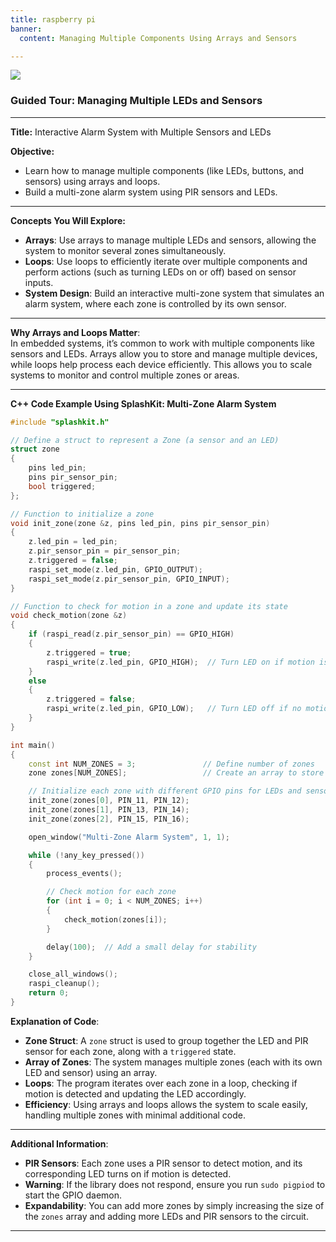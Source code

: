 ```yaml
---
title: raspberry pi
banner: 
  content: Managing Multiple Components Using Arrays and Sensors

---
```


![](https://i.imgur.com/M23Vtk1.png)


### Guided Tour: Managing Multiple LEDs and Sensors

---

**Title:** Interactive Alarm System with Multiple Sensors and LEDs

**Objective:**  
- Learn how to manage multiple components (like LEDs, buttons, and sensors) using arrays and loops.  
- Build a multi-zone alarm system using PIR sensors and LEDs.

---

**Concepts You Will Explore:**  
- **Arrays**: Use arrays to manage multiple LEDs and sensors, allowing the system to monitor several zones simultaneously.
- **Loops**: Use loops to efficiently iterate over multiple components and perform actions (such as turning LEDs on or off) based on sensor inputs.
- **System Design**: Build an interactive multi-zone system that simulates an alarm system, where each zone is controlled by its own sensor.

---

**Why Arrays and Loops Matter**:  
In embedded systems, it’s common to work with multiple components like sensors and LEDs. Arrays allow you to store and manage multiple devices, while loops help process each device efficiently. This allows you to scale systems to monitor and control multiple zones or areas.

---

**C++ Code Example Using SplashKit: Multi-Zone Alarm System**

```cpp
#include "splashkit.h"

// Define a struct to represent a Zone (a sensor and an LED)
struct zone
{
    pins led_pin;
    pins pir_sensor_pin;
    bool triggered;
};

// Function to initialize a zone
void init_zone(zone &z, pins led_pin, pins pir_sensor_pin)
{
    z.led_pin = led_pin;
    z.pir_sensor_pin = pir_sensor_pin;
    z.triggered = false;
    raspi_set_mode(z.led_pin, GPIO_OUTPUT);
    raspi_set_mode(z.pir_sensor_pin, GPIO_INPUT);
}

// Function to check for motion in a zone and update its state
void check_motion(zone &z)
{
    if (raspi_read(z.pir_sensor_pin) == GPIO_HIGH)
    {
        z.triggered = true;
        raspi_write(z.led_pin, GPIO_HIGH);  // Turn LED on if motion is detected
    }
    else
    {
        z.triggered = false;
        raspi_write(z.led_pin, GPIO_LOW);   // Turn LED off if no motion
    }
}

int main()
{
    const int NUM_ZONES = 3;               // Define number of zones
    zone zones[NUM_ZONES];                 // Create an array to store multiple zones

    // Initialize each zone with different GPIO pins for LEDs and sensors
    init_zone(zones[0], PIN_11, PIN_12);
    init_zone(zones[1], PIN_13, PIN_14);
    init_zone(zones[2], PIN_15, PIN_16);

    open_window("Multi-Zone Alarm System", 1, 1);

    while (!any_key_pressed())
    {
        process_events();

        // Check motion for each zone
        for (int i = 0; i < NUM_ZONES; i++)
        {
            check_motion(zones[i]);
        }

        delay(100);  // Add a small delay for stability
    }

    close_all_windows();
    raspi_cleanup();
    return 0;
}
```

**Explanation of Code**:  
- **Zone Struct**: A `zone` struct is used to group together the LED and PIR sensor for each zone, along with a `triggered` state.
- **Array of Zones**: The system manages multiple zones (each with its own LED and sensor) using an array.
- **Loops**: The program iterates over each zone in a loop, checking if motion is detected and updating the LED accordingly.
- **Efficiency**: Using arrays and loops allows the system to scale easily, handling multiple zones with minimal additional code.

---

**Additional Information**:  
- **PIR Sensors**: Each zone uses a PIR sensor to detect motion, and its corresponding LED turns on if motion is detected.
- **Warning**: If the library does not respond, ensure you run `sudo pigpiod` to start the GPIO daemon.
- **Expandability**: You can add more zones by simply increasing the size of the `zones` array and adding more LEDs and PIR sensors to the circuit.

---
